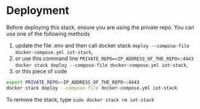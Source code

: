 # Deployment

Before deploying this stack, ensure you are using the private repo. You can use one of the following methods

1) update the file .env and then call docker stack ```deploy --compose-file docker-compose.yml iot-stack```,
2) or use this command line ```PRIVATE_REPO=<IP_ADDRESS_OF_THE_REPO>:4443 docker stack deploy --compose-file docker-compose.yml iot-stack```,
3) or this piece of code

```bash
export PRIVATE_REPO=<IP_ADDRESS_OF_THE_REPO>:4443
docker stack deploy --compose-file docker-compose.yml iot-stack
```

To remove the stack, type ```sudo docker stack rm iot-stack```

